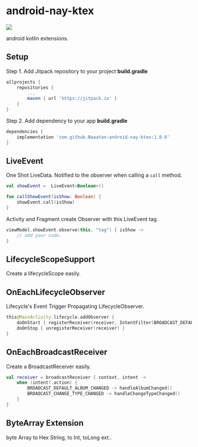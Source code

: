 # android-nay-ktex
[![](https://jitpack.io/v/Naaatan/android-nay-ktex.svg)](https://jitpack.io/#Naaatan/android-nay-ktex)

android kotlin extensions.

## Setup

Step 1. Add Jitpack repository to your project **build.gradle**
```groovy
allprojects {
    repositories {
        ...
        maven { url 'https://jitpack.io' }
    }
}
```

Step 2. Add dependency to your app **build.gradle**
```groovy
dependencies {
    implementation 'com.github.Naaatan:android-nay-ktex:1.0.0'
}
```


## LiveEvent
One Shot LiveData. Notified to the observer when calling a `call` method.

```kotlin
val showEvent =  LiveEvent<Boolean>()

fun callShowEvent(isShow: Boolean) {
    showEvent.call(isShow)
}
```

Activity and Fragment create Observer with this LiveEvent tag.

```kotlin
viewModel.showEvent.observe(this, "tag") { isShow ->
    // add your code.
}
```

## LifecycleScopeSupport
Create a lifecycleScope easily.

## OnEachLifecycleObserver
Lifecycle's Event Trigger Propagating LifecycleObserver.

```kotlin
this@MainActivity.lifecycle.addObserver {
    doOnStart { registerReceiver(receiver, IntentFilter(BROADCAST_DEFAULT_ALBUM_CHANGED)) }
    doOnStop { unregisterReceiver(receiver) }
}
```

## OnEachBroadcastReceiver
Create a BroadcastReceiver easily.

 ```kotlin
 val receiver = broadcastReceiver { context, intent ->
     when (intent?.action) {
         BROADCAST_DEFAULT_ALBUM_CHANGED -> handleAlbumChanged()
         BROADCAST_CHANGE_TYPE_CHANGED -> handleChangeTypeChanged()
     }
 }
 ```

## ByteArray Extension
byte Array to Hex String, to Int, toLong ext..

